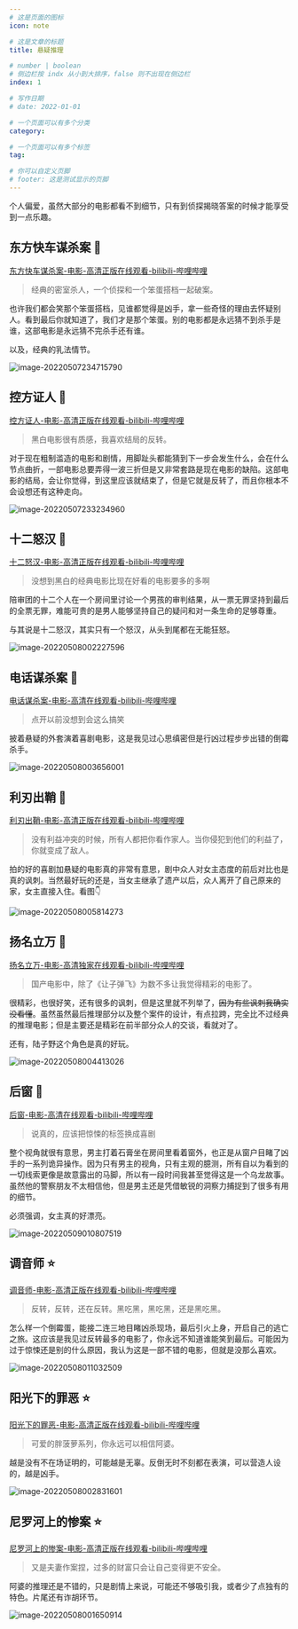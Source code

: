 ```yaml
---
# 这是页面的图标
icon: note

# 这是文章的标题
title: 悬疑推理

# number | boolean
# 侧边栏按 indx 从小到大排序，false 则不出现在侧边栏
index: 1

# 写作日期
# date: 2022-01-01

# 一个页面可以有多个分类
category: 

# 一个页面可以有多个标签
tag: 

# 你可以自定义页脚
# footer: 这是测试显示的页脚
---
```






个人偏爱，虽然大部分的电影都看不到细节，只有到侦探揭晓答案的时候才能享受到一点乐趣。



## 东方快车谋杀案 :star2:

[东方快车谋杀案-电影-高清正版在线观看-bilibili-哔哩哔哩](https://www.bilibili.com/bangumi/play/ss37605)



> 经典的密室杀人，一个侦探和一个笨蛋搭档一起破案。

也许我们都会笑那个笨蛋搭档，见谁都觉得是凶手，拿一些奇怪的理由去怀疑别人。看到最后你就知道了，我们才是那个笨蛋。别的电影都是永远猜不到杀手是谁，这部电影是永远猜不完杀手还有谁。

以及，经典的乳法情节。

![image-20220507234715790](./img/image-20220507234715790.jpg)



## 控方证人 :star2:

[控方证人-电影-高清正版在线观看-bilibili-哔哩哔哩](https://www.bilibili.com/bangumi/play/ss34318)



> 黑白电影很有质感，我喜欢结局的反转。

对于现在粗制滥造的电影和剧情，用脚趾头都能猜到下一步会发生什么，会在什么节点曲折，一部电影总要弄得一波三折但是又非常套路是现在电影的缺陷。这部电影的结局，会让你觉得，到这里应该就结束了，但是它就是反转了，而且你根本不会设想还有这种走向。

![image-20220507233234960](./img/image-20220507233234960.jpg)





## 十二怒汉 :star2:

[十二怒汉-电影-高清正版在线观看-bilibili-哔哩哔哩](https://www.bilibili.com/bangumi/play/ss34055/)

> 没想到黑白的经典电影比现在好看的电影要多的多啊

陪审团的十二个人在一个房间里讨论一个男孩的审判结果，从一票无罪坚持到最后的全票无罪，难能可贵的是男人能够坚持自己的疑问和对一条生命的足够尊重。

与其说是十二怒汉，其实只有一个怒汉，从头到尾都在无能狂怒。

![image-20220508002227596](./img/image-20220508002227596.jpg)





## 电话谋杀案 :star2:

[电话谋杀案-电影-高清在线观看-bilibili-哔哩哔哩](https://www.bilibili.com/bangumi/play/ss29002/)

> 点开以前没想到会这么搞笑

披着悬疑的外套演着喜剧电影，这是我见过心思缜密但是行凶过程步步出错的倒霉杀手。

![image-20220508003656001](./img/image-20220508003656001.jpg)



##  利刃出鞘 :star2:

[利刃出鞘-电影-高清正版在线观看-bilibili-哔哩哔哩](https://www.bilibili.com/bangumi/play/ss32628/)

> 没有利益冲突的时候，所有人都把你看作家人。当你侵犯到他们的利益了，你就变成了敌人。

拍的好的喜剧加悬疑的电影真的非常有意思，剧中众人对女主态度的前后对比也是真的讽刺。当然最好玩的还是，当女主继承了遗产以后，众人离开了自己原来的家，女主直接入住。看图👇

![image-20220508005814273](./img/image-20220508005814273.jpg)





## 扬名立万 :star2:

[扬名立万-电影-高清独家在线观看-bilibili-哔哩哔哩](https://www.bilibili.com/bangumi/play/ss39892/)

> 国产电影中，除了《让子弹飞》为数不多让我觉得精彩的电影了。

很精彩，也很好笑，还有很多的讽刺，但是这里就不列举了，~~因为有些讽刺我确实没看懂~~。虽然虽然最后推理部分以及整个案件的设计，有点拉跨，完全比不过经典的推理电影；但是主要还是精彩在前半部分众人的交谈，看就对了。

还有，陆子野这个角色是真的好玩。

![image-20220508004413026](./img/image-20220508004413026.jpg)



## 后窗 :star2:

[后窗-电影-高清在线观看-bilibili-哔哩哔哩](https://www.bilibili.com/bangumi/play/ss28987)

> 说真的，应该把惊悚的标签换成喜剧



整个视角就很有意思，男主打着石膏坐在房间里看着窗外，也正是从窗户目睹了凶手的一系列诡异操作。因为只有男主的视角，只有主观的臆测，所有自以为看到的一切线索更像是故意露出的马脚，所以有一段时间我甚至觉得这是一个乌龙故事。虽然他的警察朋友不太相信他，但是男主还是凭借敏锐的洞察力捕捉到了很多有用的细节。

必须强调，女主真的好漂亮。

![image-20220509010807519](./img/image-20220509010807519.jpg)



## 调音师 :star:

[调音师-电影-高清正版在线观看-bilibili-哔哩哔哩](https://www.bilibili.com/bangumi/play/ss33571/)

> 反转，反转，还在反转。黑吃黑，黑吃黑，还是黑吃黑。

怎么样一个倒霉蛋，能接二连三地目睹凶杀现场，最后引火上身，开启自己的逃亡之旅。这应该是我见过反转最多的电影了，你永远不知道谁能笑到最后。可能因为过于惊悚还是别的什么原因，我认为这是一部不错的电影，但就是没那么喜欢。

![image-20220508011032509](./img/image-20220508011032509.jpg)



## 阳光下的罪恶 :star: 

[阳光下的罪恶-电影-高清正版在线观看-bilibili-哔哩哔哩](https://www.bilibili.com/bangumi/play/ss38915/)

> 可爱的胖菠萝系列，你永远可以相信阿婆。

越是没有不在场证明的，可能越是无辜。反倒无时不刻都在表演，可以营造人设的，越是凶手。

![image-20220508002831601](./img/image-20220508002831601.jpg)



## 尼罗河上的惨案 :star:

[尼罗河上的惨案-电影-高清正版在线观看-bilibili-哔哩哔哩](https://www.bilibili.com/bangumi/play/ss38028)



> 又是夫妻作案捏，过多的财富只会让自己变得更不安全。

阿婆的推理还是不错的，只是剧情上来说，可能还不够吸引我，或者少了点独有的特色。片尾还有诈胡环节。

![image-20220508001650914](./img/image-20220508001650914.jpg)



